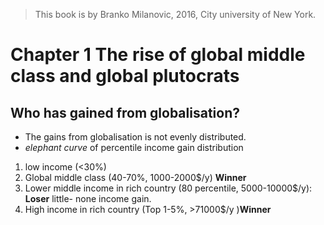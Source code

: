 > This book is by Branko Milanovic, 2016,  City university of New York.
>

# Chapter 1 The rise of global middle class and global plutocrats

## Who has gained from globalisation?
- The gains from globalisation is not evenly distributed.
- *elephant curve* of percentile income gain distribution 
1. low income (<30%)
2. Global middle class (40-70%, 1000-2000$/y) **Winner** 
3. Lower middle income in rich country (80 percentile, 5000-10000$/y): **Loser** little- none income gain.
4. High income in rich country (Top 1-5%, >71000$/y )**Winner**
<!--stackedit_data:
eyJoaXN0b3J5IjpbMjM5NTc4MDk4LC00NjU1ODIwNDcsLTExOT
Q3OTIzMzAsLTM5NjE4ODYxNSwtMTI4MzkzNjcyNywyODM5Mjg4
MjRdfQ==
-->